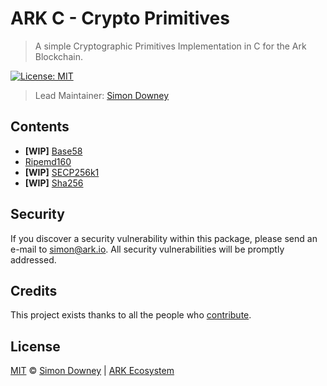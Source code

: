 # ARK C - Crypto Primitives

> A simple Cryptographic Primitives Implementation in C for the Ark Blockchain.

[![License: MIT](https://badgen.now.sh/badge/license/MIT/green?labelColor=black)](https://opensource.org/licenses/MIT)

> Lead Maintainer: [Simon Downey](https://github.com/sleepdefic1t)

## Contents

- **[WIP]** [Base58](./src/sha256/README.md)
- [Ripemd160](./src/ripemd160/README.md)
- **[WIP]** [SECP256k1](./src/sha256/README.md)
- **[WIP]** [Sha256](./src/sha256/README.md)

## Security

If you discover a security vulnerability within this package, please send an e-mail to simon@ark.io. All security vulnerabilities will be promptly addressed.

## Credits

This project exists thanks to all the people who [contribute](../../contributors).

## License

[MIT](LICENSE) © [Simon Downey](https://github.com/sleepdefic1t) | [ARK Ecosystem](https://ark.io)